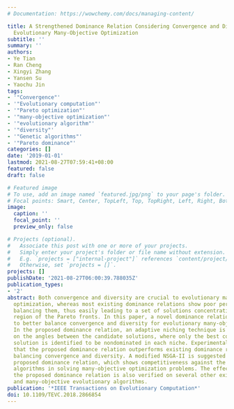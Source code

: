 ```yaml
---
# Documentation: https://wowchemy.com/docs/managing-content/

title: A Strengthened Dominance Relation Considering Convergence and Diversity for
  Evolutionary Many-Objective Optimization
subtitle: ''
summary: ''
authors:
- Ye Tian
- Ran Cheng
- Xingyi Zhang
- Yansen Su
- Yaochu Jin
tags:
- '"Convergence"'
- '"Evolutionary computation"'
- '"Pareto optimization"'
- '"many-objective optimization"'
- '"evolutionary algorithm"'
- '"diversity"'
- '"Genetic algorithms"'
- '"Pareto dominance"'
categories: []
date: '2019-01-01'
lastmod: 2021-08-27T07:59:41+08:00
featured: false
draft: false

# Featured image
# To use, add an image named `featured.jpg/png` to your page's folder.
# Focal points: Smart, Center, TopLeft, Top, TopRight, Left, Right, BottomLeft, Bottom, BottomRight.
image:
  caption: ''
  focal_point: ''
  preview_only: false

# Projects (optional).
#   Associate this post with one or more of your projects.
#   Simply enter your project's folder or file name without extension.
#   E.g. `projects = ["internal-project"]` references `content/project/deep-learning/index.md`.
#   Otherwise, set `projects = []`.
projects: []
publishDate: '2021-08-27T06:00:39.788035Z'
publication_types:
- '2'
abstract: Both convergence and diversity are crucial to evolutionary many-objective
  optimization, whereas most existing dominance relations show poor performance in
  balancing them, thus easily leading to a set of solutions concentrating on a small
  region of the Pareto fronts. In this paper, a novel dominance relation is proposed
  to better balance convergence and diversity for evolutionary many-objective optimization.
  In the proposed dominance relation, an adaptive niching technique is developed based
  on the angles between the candidate solutions, where only the best converged candidate
  solution is identified to be nondominated in each niche. Experimental results demonstrate
  that the proposed dominance relation outperforms existing dominance relations in
  balancing convergence and diversity. A modified NSGA-II is suggested based on the
  proposed dominance relation, which shows competitiveness against the state-of-the-art
  algorithms in solving many-objective optimization problems. The effectiveness of
  the proposed dominance relation is also verified on several other existing multi-
  and many-objective evolutionary algorithms.
publication: '*IEEE Transactions on Evolutionary Computation*'
doi: 10.1109/TEVC.2018.2866854
---
```

